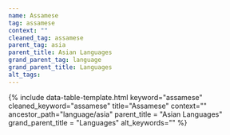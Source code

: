 ```yaml
---
name: Assamese
tag: assamese
context: ""
cleaned_tag: assamese
parent_tag: asia
parent_title: Asian Languages
grand_parent_tag: language
grand_parent_title: Languages
alt_tags: 
---
```


{% include data-table-template.html 
  keyword="assamese" 
  cleaned_keyword="assamese" 
  title="Assamese"
  context=""
  ancestor_path="language/asia" 
  parent_title = "Asian Languages"
  grand_parent_title = "Languages"
  alt_keywords=""
%}

